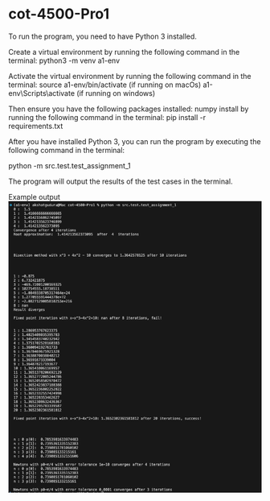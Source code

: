 # cot-4500-Pro1


To run the program, you need to have Python 3 installed. 

Create a virtual environment by running the following command in the terminal:
python3 -m venv a1-env

Activate the virtual environment by running the following command in the terminal:
source a1-env/bin/activate (if running on macOs)
a1-env\Scripts\activate  (if running on windows)

Then ensure you have the following packages installed:
numpy
install by running the following command in the terminal:
pip install -r requirements.txt

After you have installed Python 3, you can run the program by executing the following command in the terminal:

python -m src.test.test_assignment_1

The program will output the results of the test cases in the terminal.

Example output
![alt text](image.png)